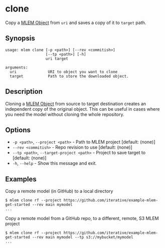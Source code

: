 # clone

Copy a [MLEM Object](/doc/user-guide/basic-concepts) from `uri` and saves a copy
of it to `target` path.

## Synopsis

```usage
usage: mlem clone [-p <path>] [--rev <commitish>]
                  [--tp <path>] [-h]
                  uri target

arguments:
  uri              URI to object you want to clone
  target           Path to store the downloaded object.
```

## Description

Cloning a [MLEM Object](/doc/user-guide/basic-concepts#mlem-objects) from source
to target destination creates an independent copy of the original object. This
can be useful in cases where you need the model without cloning the whole
repository.

## Options

- `-p <path>`, `--project <path>` - Path to MLEM project [default: (none)]
- `--rev <commitish>` - Repo revision to use [default: (none)]
- `--tp <path>`, `--target-project <path>` - Project to save target to [default:
  (none)]
- `-h`, `--help` - Show this message and exit.

## Examples

Copy a remote model (in GitHub) to a local directory

```cli
$ mlem clone rf --project https://github.com/iterative/example-mlem-get-started --rev main mymodel
...
```

Copy a remote model from a GitHub repo, to a different, remote, S3 MLEM project

```cli
$ mlem clone rf --project https://github.com/iterative/example-mlem-get-started --rev main mymodel --tp s3://mybucket/mymodel
...
```
